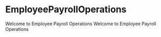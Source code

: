 # EmployeePayrollOperations
Welcome to Employee Payroll Operations
Welcome to Employee Payroll Operations
